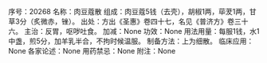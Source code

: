 序号：20268
名称：肉豆蔻散
组成：肉豆蔻5钱（去壳），胡椒1两，荜茇1两，甘草3分（炙微赤，锉）。
出处：方出《圣惠》卷四十七，名见《普济方》卷三十六。
主治：反胃，呕哕吐食。
加减：None
功效：None
用法用量：每服1钱，水1中盏，煎5分，加羊乳半合，不拘时候温服。
制备方法：上为细散。
临床应用：None
各家论述：None
用药禁忌：None
附注：None
